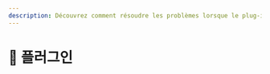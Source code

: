 ```yaml
---
description: Découvrez comment résoudre les problèmes lorsque le plug-in ne fonctionne pas correctement.
---
```


# 📜 플러그인
